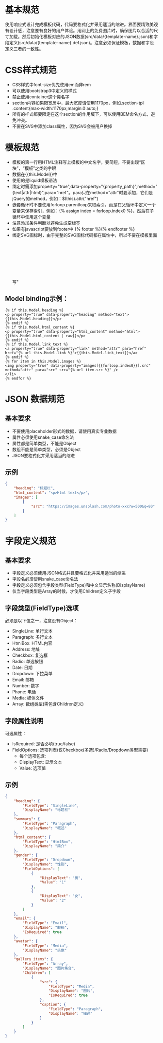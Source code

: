 # 基本规范
使用响应式设计完成模板代码，代码要格式化并采用适当的缩进。界面要精致美观有设计感，注意要有良好的用户体验。用网上的免费图片时，确保图片以合适的尺寸加载。然后初始化模板对应的JSON数据(src/data/{template-name}.json)和字段定义(src/data/{template-name}.def.json)。注意必须保证模板，数据和字段定义三者的一致性。

# CSS样式规范
- CSS样式中font-size优先使用em而非rem
- 可以使用bootstrap3中定义的样式
- 禁止使用container这个类名字
- section内容如果限宽居中，最大宽度请使用1170px，例如.section-tpl .content{max-width:1170px;margin:0 auto;}
- 所有的样式都要限定在这个section的作用域下，可以使用BEM命名方式，避免冲突。
- 不要在SVG中添加class属性，因为SVG会被用户换掉

# 模板规范
- 模板的第一行用HTML注释写上模板的中文名字，要简短，不要出现“区块”，“模板”之类的字眼
- 数据在{{this.Model}}中
- 使用的是liquid模板语法
- 绑定时需添加property="true",data-property="{property_path}",method="{text|attr|html}",para="href"。para只在method="attr"时要添加，它们是jQuery的method，例如：$(this).attr("href")
- 嵌套循环时不要使用forloop.parentloop来取索引，而是在父循环中定义一个变量来保存索引，例如：{% assign index = forloop.index0 %}，然后在子循环中使用这个变量
- 注意添加条件判断以避免生成空标签
- 如果有javascript要放到footer中 {% footer %}<script type="text/javascript"></script>{% endfooter %}
- 绑定SVG图标时，由于完整的SVG图标代码都在属性中，所以不要在模板里面写"<svg>"标签以避免重复,也不要加[property="true"]，直接输出即可。例如：{{this.Model.svg | raw}}


## Model binding示例：
``` src/templates/tpl.liquid
{% if this.Model.heading %}
<p property="true" data-property="heading" method="text">{{this.Model.heading}}</p>
{% endif %}
{% if this.Model.html_content %}
<p property="true" data-property="html_content" method="html">{{this.Model.html_content | raw}}</p>
{% endif %}
{% if this.Model.link_text %}
<a property="true" data-property="link" method="attr" para="href" href="{% url this.Model.link %}">{{this.Model.link_text}}</a>
{% endif %}
{% for item in this.Model.images %}
<img property="true" data-property="images[{{forloop.index0}}].src" method="attr" para="src" src="{% url item.src %}" />
</li>
{% endfor %}
```
# JSON 数据规范
## 基本要求
- 不要使用placeholder形式的数据，请使用真实专业数据
- 属性必须使用snake_case命名法
- 属性都是简单类型，不能是Object
- 数组不能是简单类型，必须是Object
- JSON要格式化并采用适当的缩进
## 示例
``` src/data/tpl.json
{
    "heading": "标题栏",
    "html_content": "<p>Html text</p>",
    "images": [
        {
            "src": "https://images.unsplash.com/photo-xxx?w=500&q=80"
        }
    ]
}
```
# 字段定义规范
## 基本要求
- 字段定义必须使用JSON格式并且要格式化并采用适当的缩进
- 字段名必须使用snake_case命名法
- 字段定义必须包含字段类型(FieldType)和中文显示名称(DisplayName)
- 仅当字段类型是Array的时候，才使用Children定义子字段

## 字段类型(FieldType)选项
必须是以下值之一，注意没有Object：
- SingleLine: 单行文本
- Paragraph: 多行文本
- HtmlBox: HTML内容
- Address: 地址
- Checkbox: 复选框
- Radio: 单选按钮
- Date: 日期
- Dropdown: 下拉菜单
- Email: 邮箱
- Number: 数字
- Phone: 电话
- Media: 媒体文件
- Array: 数组类型(需包含Children定义)

## 字段属性说明   
可选属性：
- IsRequired: 是否必填(true/false)
- FieldOptions: 选项列表(仅Checkbox(多选)/Radio/Dropdown类型需要)
  - 每个选项包含:
  - DisplayText: 显示文本
  - Value: 选项值

## 示例
``` src/data/tpl.def.json
{
    "heading": {
        "FieldType": "SingleLine",
        "DisplayName": "标题栏"
    },
    "summary": {
        "FieldType": "Paragraph",
        "DisplayName": "概述"
    },
    "html_content": {
        "FieldType": "HtmlBox",
        "DisplayName": "简介"
    },
    "gender": {
        "FieldType": "Dropdown",
        "DisplayName": "性别",
        "FieldOptions": [
            {
                "DisplayText": "男",
                "Value": "1"
            },
            {
                "DisplayText": "女",
                "Value": "2"
            }
        ]
    },
    "email": {
        "FieldType": "Email",
        "DisplayName": "邮箱",
        "IsRequired": true
    },
    "avatar": {
        "FieldType": "Media",
        "DisplayName": "头像"
    },
    "gallery_items": {
        "FieldType": "Array",
        "DisplayName": "图片集合",
        "Children": [
            {
                "src": {
                    "FieldType": "Media",
                    "DisplayName": "图片",
                    "IsRequired": true
                },
                "caption": {
                    "FieldType": "Paragraph",
                    "DisplayName": "描述"
                }
            }
        ]
    }
}
```